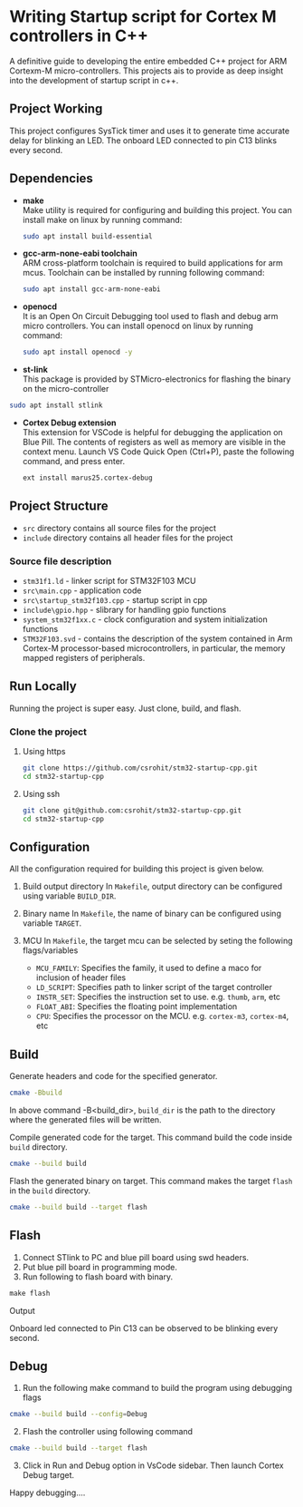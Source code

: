 # Writing Startup script for Cortex M controllers in C++

A definitive guide to developing the entire embedded C++ project for ARM Cortexm-M micro-controllers. This projects ais to provide as deep insight into the development of startup script in c++.

## Project Working

This project configures SysTick timer and uses it to generate time accurate delay for blinking an LED. The onboard LED connected to pin C13 blinks every second.

## Dependencies

* **make**\
    Make utility is required for configuring and building this project. You can install make on linux by running command:

    ```bash
    sudo apt install build-essential
    ```

* **gcc-arm-none-eabi toolchain**\
    ARM cross-platform toolchain is required to build applications for arm mcus. Toolchain can be installed by running following command:

    ```bash
    sudo apt install gcc-arm-none-eabi
    ```

* **openocd**\
    It is an Open On Circuit Debugging tool used to flash and debug arm micro controllers. You can install openocd on linux by running command:

   ```bash
   sudo apt install openocd -y
   ```

* **st-link**\
This package is provided by STMicro-electronics for flashing the binary on the micro-controller

```bash
sudo apt install stlink
```

* **Cortex Debug extension**\
    This extension for VSCode is helpful for debugging the application on Blue Pill. The contents of registers as well as memory are visible in the context menu.
    Launch VS Code Quick Open (Ctrl+P), paste the following command, and press enter.

     ```bash
    ext install marus25.cortex-debug
    ```

## Project Structure

* `src` directory contains all source files for the project
* `include` directory contains all header files for the project

### Source file description

* `stm31f1.ld`  - linker script for STM32F103 MCU
* `src\main.cpp` - application code
* `src\startup_stm32f103.cpp` - startup script in cpp
* `include\gpio.hpp` - slibrary for handling gpio functions
* `system_stm32f1xx.c` - clock configuration and system initialization functions
* `STM32F103.svd` - contains the description of the system contained in Arm Cortex-M processor-based microcontrollers, in particular, the memory mapped registers of peripherals.

## Run Locally

Running the project is super easy. Just clone, build, and flash.

### Clone the project

1. Using https

    ```bash
    git clone https://github.com/csrohit/stm32-startup-cpp.git
    cd stm32-startup-cpp
    ```

2. Using ssh

    ```bash
    git clone git@github.com:csrohit/stm32-startup-cpp.git
    cd stm32-startup-cpp
    ```

## Configuration

All the configuration required for building this project is given below.

1. Build output directory
    In `Makefile`, output directory can be configured using variable `BUILD_DIR`.

2. Binary name
    In `Makefile`, the name of binary can be configured using variable `TARGET`.

3. MCU
    In `Makefile`, the target mcu can be selected by seting the following flags/variables
    * `MCU_FAMILY`: Specifies the family, it used to define a maco for inclusion of header files
    * `LD_SCRIPT`: Specifies path to linker script of the target controller
    * `INSTR_SET`: Specifies the instruction set to use. e.g. `thumb`, `arm`, etc
    * `FLOAT_ABI`: Specifies the floating point implementation
    * `CPU`: Specifies the processor on the MCU. e.g. `cortex-m3`, `cortex-m4`, etc

## Build

Generate headers and code for the specified generator.

```bash
cmake -Bbuild
```

In above command -B<build_dir>, `build_dir` is the path to the directory where the generated files will be written.

Compile generated code for the target. This command build the code inside `build` directory.

```bash
cmake --build build 
```

Flash the generated binary on target. This command makes the target `flash` in the `build` directory.

```bash
cmake --build build --target flash
```

## Flash

1. Connect STlink to PC and blue pill board using swd headers.
2. Put blue pill board in programming mode.
3. Run following to flash board with binary.

```C
make flash
```

Output

Onboard led connected to Pin C13 can be observed to be blinking every second.

## Debug

1. Run the following make command to build the program using debugging flags

```bash
cmake --build build --config=Debug
```

2. Flash the controller using following command

```bash
cmake --build build --target flash
```

3. Click in Run and Debug option in VsCode sidebar. Then launch Cortex Debug target.

Happy debugging....
